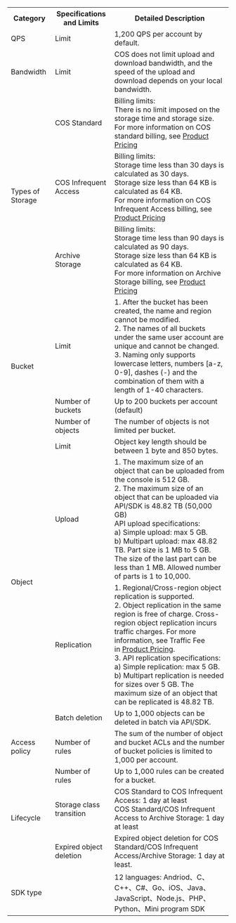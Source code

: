 <table>
   <tr>
      <th>Category</th>
      <th>Specifications and Limits</th>
      <th>Detailed Description</th>
   </tr>
   <tr>
      <td>QPS</td>
      <td>Limit</td>
      <td>1,200 QPS per account by default. </td>
   </tr>
   <tr>
      <td>Bandwidth</td>
      <td>Limit</td>
      <td>COS does not limit upload and download bandwidth, and the speed of the upload and download depends on your local bandwidth.</td>
   </tr>
   <tr>
      <td rowspan="3">Types of Storage</td>
      <td>COS Standard</td>
      <td>Billing limits:<br>There is no limit imposed on the storage time and storage size.<br>For more information on COS standard billing, see <a href="https://intl.cloud.tencent.com/document/product/436/6239">Product Pricing</a></td>
   </tr>
   <tr>
      <td>COS Infrequent Access</td>
      <td>Billing limits:<br>Storage time less than 30 days is calculated as 30 days.<br>Storage size less than 64 KB is calculated as 64 KB.<br>For more information on COS Infrequent Access billing, see <a href="https://intl.cloud.tencent.com/document/product/436/6239">Product Pricing</a></td>
   </tr>
   <tr>
      <td>Archive Storage</td>
      <td>Billing limits:<br>Storage time less than 90 days is calculated as 90 days.<br>Storage size less than 64 KB is calculated as 64 KB.<br>For more information on Archive Storage billing, see <a href="https://intl.cloud.tencent.com/document/product/436/6239">Product Pricing</a></td>
   </tr>
   <tr>
      <td rowspan="3">Bucket</td>
      <td>Limit</td>
      <td>1. After the bucket has been created, the name and region cannot be modified.<br>2. The names of all buckets under the same user account are unique and cannot be changed.<br>3. Naming only supports lowercase letters, numbers [a-z, 0-9], dashes (-) and the combination of them with a length of 1-40 characters.</td>
   </tr>
   <tr>
      <td>Number of buckets</td>
      <td>Up to 200 buckets per account (default)</td>
   </tr>
   <tr>
      <td>Number of objects</td>
      <td>The number of objects is not limited per bucket.</td>
   </tr>
   <tr>
      <td rowspan="4">Object</td>
      <td>Limit</td>
      <td>Object key length should be between 1 byte and 850 bytes.</td>
   </tr>
   <tr>
      <td>Upload</td>
      <td>1. The maximum size of an object that can be uploaded from the console is 512 GB.<br>2. The maximum size of an object that can be uploaded via API/SDK is 48.82 TB (50,000 GB)<br>API upload specifications:<br>a) Simple upload: max 5 GB. <br>b) Multipart upload: max 48.82 TB. Part size is 1 MB to 5 GB. The size of the last part can be less than 1 MB. Allowed number of parts is 1 to 10,000. </td>
   </tr>
   <tr>
      <td>Replication</td>
      <td>1. Regional/Cross-region object replication is supported.<br>2. Object replication in the same region is free of charge. Cross-region object replication incurs traffic charges. For more information, see Traffic Fee in <a href="https://intl.cloud.tencent.com/document/product/436/6239">Product Pricing</a>.<br>3. API replication specifications:<br>a) Simple replication: max 5 GB.<br>b) Multipart replication is needed for sizes over 5 GB. The maximum size of an object that can be replicated is 48.82 TB.</td>
   </tr>
   <tr>
      <td>Batch deletion</td>
      <td>Up to 1,000 objects can be deleted in batch via API/SDK.</td>
   </tr>
   <tr>
      <td>Access policy</td>
      <td>Number of rules</td>
      <td>The sum of the number of object and bucket ACLs and the number of bucket policies is limited to 1,000 per account.</td>
   </tr>
   <tr>
      <td rowspan="3">Lifecycle</td>
      <td>Number of rules</td>
      <td>Up to 1,000 rules can be created for a bucket.</td>
   </tr>
   <tr>
      <td>Storage class transition</td>
      <td>COS Standard to COS Infrequent Access: 1 day at least<br>COS Standard/COS Infrequent Access to Archive Storage: 1 day at least</td>
   </tr>
   <tr>
      <td>Expired object deletion</td>
      <td>Expired object deletion for COS Standard/COS Infrequent Access/Archive Storage: 1 day at least.</td>
   </tr>
   <tr>
      <td colspan="2">SDK type</td>
      <td>12 languages: Andriod、C、C++、C#、Go、iOS、Java、JavaScript、Node.js、PHP、Python、Mini program SDK</td>
   </tr>
</table>

